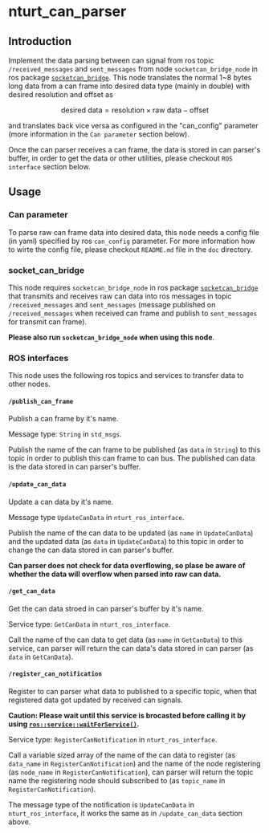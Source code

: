 # nturt_can_parser

## Introduction

Implement the data parsing between can signal from ros topic `/received_messages` and `sent_messages` from node `socketcan_bridge_node` in ros package [`socketcan_bridge`](https://wiki.ros.org/socketcan_bridge). This node translates the normal 1~8 bytes long data from a can frame into desired data type (mainly in double) with desired resolution and offset as

$$\text{desired data}=\text{resolution}\times\text{raw data}-\text{offset}$$

and translates back vice versa as configured in the "can_config" parameter (more information in the `Can parameter` section below).

Once the can parser receives a can frame, the data is stored in can parser's buffer, in order to get the data or other utilities, please checkout `ROS interface` section below.

## Usage

### Can parameter

To parse raw can frame data into desired data, this node needs a config file (in yaml) specified by ros `can_config` parameter. For more information how to wirte the config file, please checkout `README.md` file in the `doc` directory.

### socket_can_bridge

This node requires `socketcan_bridge_node` in ros package [`socketcan_bridge`](https://wiki.ros.org/socketcan_bridge) that transmits and receives raw can data into ros messages in topic `/received_messages` and `sent_messages` (message published on `/received_messages` when received can frame and publish to `sent_messages` for transmit can frame).

**Please also run `socketcan_bridge_node` when using this node**.

### ROS interfaces

This node uses the following ros topics and services to transfer data to other nodes.

#### `/publish_can_frame`

Publish a can frame by it's name.

Message type: `String` in `std_msgs`.

Publish the name of the can frame to be published (as `data` in `String`) to this topic in order to publish this can frame to can bus. The published can data is the data stored in can parser's buffer.

#### `/update_can_data`

Update a can data by it's name.

Message type `UpdateCanData` in `nturt_ros_interface`.

Publish the name of the can data to be updated (as `name` in `UpdateCanData`) and the updated data (as `data` in `UpdateCanData`) to this topic in order to change the can data stored in can parser's buffer.

**Can parser does not check for data overflowing, so plase be aware of whether the data will overflow when parsed into raw can data.**

#### `/get_can_data`

Get the can data stroed in can parser's buffer by it's name.

Service type: `GetCanData` in `nturt_ros_interface`.

Call the name of the can data to get data (as `name` in `GetCanData`)
to this service, can parser will return the can data's data stored in can parser (as `data` in `GetCanData`).

#### `/register_can_notification`

Register to can parser what data to published to a specific topic, when that registered data got updated by received can signals.

**Caution: Please wait until this service is brocasted before calling it by using [`ros::service::waitForService()`](https://docs.ros.org/en/api/roscpp/html/namespaceros_1_1service.html#aabe996581255345b3383e66eaaedef5a).**

Service type: `RegisterCanNotification` in `nturt_ros_interface`.

Call a variable sized array of the name of the can data to register (as `data_name` in `RegisterCanNotification`) and the name of the node registering (as `node_name` in `RegisterCanNotification`), can parser will return the topic name the registering node should subscribed to  (as `topic_name` in `RegisterCanNotification`).

The message type of the notification is `UpdateCanData` in `nturt_ros_interface`, it works the same as in `/update_can_data` section above.
